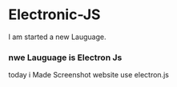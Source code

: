 # Electronic-JS

I am started a new Lauguage.


### nwe Lauguage  is Electron Js

today i Made Screenshot website use electron.js



